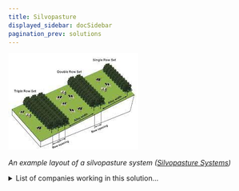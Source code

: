 ```yaml
---
title: Silvopasture
displayed_sidebar: docSidebar
pagination_prev: solutions
---
```

![An example layout of a silvopasture system showing alley width, row spacing, and tree sets for establishing a silvopasture system in the existing pasture](/../static/img/silvopasture.jpg)

*An example layout of a silvopasture system ([Silvopasture Systems](https://woodlandstewards.osu.edu/sites/woodlands/files/imce/Silvopasture%20-%20Roger%20Williams.pdf))*

<details>
        <summary>List of companies working in this solution...</summary>
         <em>Note: this is an experimental feature. Accuracy not guaranteed</em>
        <div>
            <ul>
             
                <li><a href="https://apisprotect.com">Apsis Protect</a></li>
            
            </ul>
        </div>
        </details>


:::company job openings
  #### [View open jobs in this Solution](https://climatebase.org/jobs?l=&q=&drawdown_solutions=Silvopasture)
:::

## Overview

In the United States, the Environmental Protection Agency (EPA) defines Silvopasture as “a land management system that combines trees with forage and livestock production.” 

Silvopasture can take many different forms, but the basic idea is to use trees to create a more efficient and sustainable land management system. The trees can be used for shade, windbreaks, or to provide food for livestock. The forage can be used to graze livestock or to provide feed for other animals. 

The benefits of Silvopasture include improved soil health, increased water infiltration, increased carbon sequestration, and improved air quality. Silvopasture can also improve the efficiency of livestock production by providing shade and windbreaks for animals, and by providing a source of food. 

Silvopasture systems have been used for centuries, but the modern practice of Silvopasture is a relatively new development. The first Silvopasture system in the United States was established in the early 1990s. Since then, Silvopasture has been adopted by farmers and ranchers across the country. 

There are a number of companies and organizations that are working to promote Silvopasture as a solution to climate change. The American Carbon Registry (ACR) is a non-profit organization that works with farmers and ranchers to offset their carbon emissions. The ACR has developed a Silvopasture carbon offset protocol that can be used by farmers to offset their emissions. 

The National Silvopasture Cooperative is a network of farmers, ranchers, foresters, and other land managers who are working to promote Silvopasture. The cooperative provides information and resources to help land managers implement Silvopasture systems on their land. 

The United States Department of Agriculture (USDA) has also been working to promote Silvopasture. The USDA has developed a Silvopasture planning guide that can be used by farmers and ranchers to develop Silvopasture systems on their land. 

The Natural Resources Conservation Service (NRCS) is a federal agency that provides technical and financial assistance to farmers and ranchers. The NRCS has developed a Silvopasture Conservation Practice Standard that can be used by farmers and ranchers to implement Silvopasture systems on their land. 

Silvopasture is a promising solution to climate change, but there are still some challenges that need to be addressed. One of the biggest challenges is finding the right mix of trees and forage that will best meet the needs of the land manager and the livestock. Another challenge is finding the right management practices that will allow the trees and forage to thrive while also providing the desired benefits.

## Progress Made

Some progress has been made in developing Silvopasture to reverse climate change. Examples of breakthrough technologies that have been developed include more efficient methods of tree planting and management, and the use of precision agriculture techniques to optimize grazing management. These technologies have contributed to the reduction of greenhouse gas emissions by increasing the amount of carbon dioxide that is sequestered in trees and soil, and by reducing methane emissions from cattle. Some companies and organizations that have been at the forefront of this solution include the Silvopasture Institute, the Food and Agriculture Organization of the United Nations, and the United States Department of Agriculture.

## Lessons Learned

Key lessons learned from the development and implementation of Silvopasture to reverse climate change include the importance of properly managed grazing, the need for a diversity of tree species, and the value of using native grasses. Grazing management is critical to the success of Silvopasture, and proper grazing management can help to improve soil health, water infiltration, and carbon sequestration. A diversity of tree species is important in order to create a diverse and resilient ecosystem, and native grasses are important for providing forage for livestock and for wildlife.

Companies and organizations that have been at the forefront of Silvopasture development and implementation include the American Carbon Registry, the Climate Action Reserve, the Environmental Defense Fund, and the Natural Resources Conservation Service. These organizations have helped to develop Silvopasture best management practices, create Silvopasture incentive programs, and provide technical assistance to landowners interested in implementing Silvopasture on their properties.

## Challenges Ahead

One of the major challenges that remain in the development and implementation of Silvopasture to reverse climate change is the lack of awareness and understanding of the potential benefits of this technology. There is a need to educate and engage more people in this area in order to scale up and widely adopt Silvopasture. Additionally, there is a need for more research and development in this area in order to improve the efficiency and effectiveness of Silvopasture. Some companies and organizations that have been at the forefront of this solution include the Savory Institute, the American Carbon Registry, and the Climate Action Reserve.

## Best Path Forward

There is no one-size-fits-all answer to this question, as the best path forward for the continued development and implementation of Silvopasture to effectively mitigate the effects of climate change will vary depending on the specific context and location. However, some general tips that may be helpful include:

1. Establishing demonstration sites to show farmers and ranchers the potential benefits of Silvopasture.
2. Providing financial incentives (e.g. through government programs) to encourage farmers and ranchers to adopt Silvopasture.
3. Conducting research to further improve Silvopasture techniques and make them more widely applicable.

Some companies and organizations that have been at the forefront of developing and promoting Silvopasture include the Savory Institute, the Rodale Institute, and the American Carbon Registry.